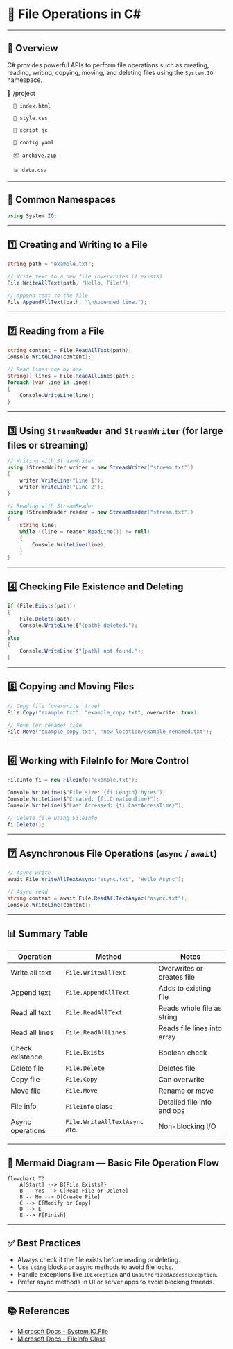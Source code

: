 # 📂 File Operations in C#

---

## 📌 Overview

C# provides powerful APIs to perform file operations such as creating, reading, writing, copying, moving, and deleting files using the `System.IO` namespace.


📁 /project

      📄 index.html
  
      📄 style.css
  
      📜 script.js
  
      🧱 config.yaml
  
      📦 archive.zip
  
      📊 data.csv


---

## 🔧 Common Namespaces

```csharp
using System.IO;
```

---

## 1️⃣ Creating and Writing to a File

```csharp
string path = "example.txt";

// Write text to a new file (overwrites if exists)
File.WriteAllText(path, "Hello, File!");

// Append text to the file
File.AppendAllText(path, "\nAppended line.");
```

---

## 2️⃣ Reading from a File

```csharp
string content = File.ReadAllText(path);
Console.WriteLine(content);

// Read lines one by one
string[] lines = File.ReadAllLines(path);
foreach (var line in lines)
{
    Console.WriteLine(line);
}
```

---

## 3️⃣ Using `StreamReader` and `StreamWriter` (for large files or streaming)

```csharp
// Writing with StreamWriter
using (StreamWriter writer = new StreamWriter("stream.txt"))
{
    writer.WriteLine("Line 1");
    writer.WriteLine("Line 2");
}

// Reading with StreamReader
using (StreamReader reader = new StreamReader("stream.txt"))
{
    string line;
    while ((line = reader.ReadLine()) != null)
    {
        Console.WriteLine(line);
    }
}
```

---

## 4️⃣ Checking File Existence and Deleting

```csharp
if (File.Exists(path))
{
    File.Delete(path);
    Console.WriteLine($"{path} deleted.");
}
else
{
    Console.WriteLine($"{path} not found.");
}
```

---

## 5️⃣ Copying and Moving Files

```csharp
// Copy file (overwrite: true)
File.Copy("example.txt", "example_copy.txt", overwrite: true);

// Move (or rename) file
File.Move("example_copy.txt", "new_location/example_renamed.txt");
```

---

## 6️⃣ Working with FileInfo for More Control

```csharp
FileInfo fi = new FileInfo("example.txt");

Console.WriteLine($"File size: {fi.Length} bytes");
Console.WriteLine($"Created: {fi.CreationTime}");
Console.WriteLine($"Last Accessed: {fi.LastAccessTime}");

// Delete file using FileInfo
fi.Delete();
```

---

## 7️⃣ Asynchronous File Operations (`async` / `await`)

```csharp
// Async write
await File.WriteAllTextAsync("async.txt", "Hello Async");

// Async read
string content = await File.ReadAllTextAsync("async.txt");
Console.WriteLine(content);
```

---

## 📊 Summary Table

| Operation         | Method                         | Notes                       |
|-------------------|--------------------------------|-----------------------------|
| Write all text    | `File.WriteAllText`             | Overwrites or creates file   |
| Append text      | `File.AppendAllText`            | Adds to existing file        |
| Read all text    | `File.ReadAllText`              | Reads whole file as string   |
| Read all lines   | `File.ReadAllLines`             | Reads file lines into array  |
| Check existence  | `File.Exists`                   | Boolean check                |
| Delete file      | `File.Delete`                   | Deletes file                 |
| Copy file        | `File.Copy`                     | Can overwrite                |
| Move file        | `File.Move`                     | Rename or move               |
| File info        | `FileInfo` class                | Detailed file info and ops   |
| Async operations | `File.WriteAllTextAsync` etc.  | Non-blocking I/O             |

---

## 🧭 Mermaid Diagram — Basic File Operation Flow

```mermaid
flowchart TD
    A[Start] --> B{File Exists?}
    B -- Yes --> C[Read File or Delete]
    B -- No --> D[Create File]
    C --> E[Modify or Copy]
    D --> E
    E --> F[Finish]
```

---

## ✅ Best Practices

- Always check if the file exists before reading or deleting.
- Use `using` blocks or async methods to avoid file locks.
- Handle exceptions like `IOException` and `UnauthorizedAccessException`.
- Prefer async methods in UI or server apps to avoid blocking threads.

---

## 📚 References

- [Microsoft Docs - System.IO.File](https://learn.microsoft.com/en-us/dotnet/api/system.io.file)
- [Microsoft Docs - FileInfo Class](https://learn.microsoft.com/en-us/dotnet/api/system.io.fileinfo)
